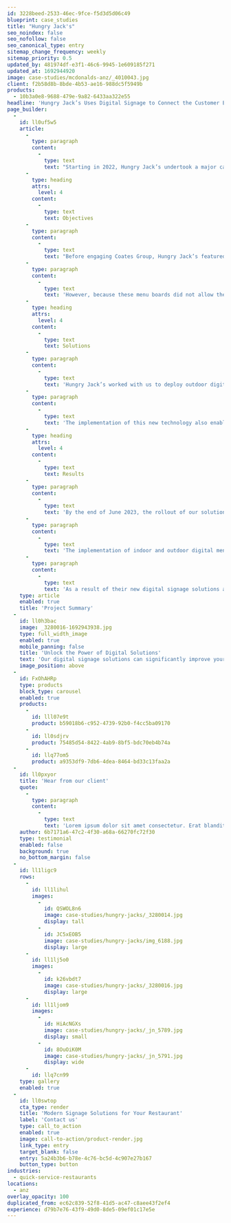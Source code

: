 ```yaml
---
id: 3228beed-2533-46ec-9fce-f5d3d5d06c49
blueprint: case_studies
title: "Hungry Jack's"
seo_noindex: false
seo_nofollow: false
seo_canonical_type: entry
sitemap_change_frequency: weekly
sitemap_priority: 0.5
updated_by: 481974df-e3f1-46c6-9945-1e609185f271
updated_at: 1692944920
image: case-studies/mcdonalds-anz/_4010043.jpg
client: f2b58d8b-8bde-4b53-ae16-988dc5f5949b
products:
  - 10b3a0e8-9688-479e-9a82-6433aa322e55
headline: 'Hungry Jack’s Uses Digital Signage to Connect the Customer Experience at +300 Locations'
page_builder:
  -
    id: ll0uf5w5
    article:
      -
        type: paragraph
        content:
          -
            type: text
            text: "Starting in 2022, Hungry Jack’s undertook a major campaign to uplift their entire customer journey experience – both in restaurant and in the drive thru – through the installation of modern indoor and outdoor digital menu boards across Australia.\_"
      -
        type: heading
        attrs:
          level: 4
        content:
          -
            type: text
            text: Objectives
      -
        type: paragraph
        content:
          -
            type: text
            text: "Before engaging Coates Group, Hungry Jack’s featured static restaurant front-counter menu boards and drive thru roller boards.\_"
      -
        type: paragraph
        content:
          -
            type: text
            text: 'However, because these menu boards did not allow the brand to update menu content in real-time or leverage more advanced dynamic content publishing strategies, they needed a partner to provide the full digital experience they were looking for.'
      -
        type: heading
        attrs:
          level: 4
        content:
          -
            type: text
            text: Solutions
      -
        type: paragraph
        content:
          -
            type: text
            text: 'Hungry Jack’s worked with us to deploy outdoor digital menu boards and indoor digital menu boards, accompanied by our proprietary Switchboard™ CMS at the majority of their locations.'
      -
        type: paragraph
        content:
          -
            type: text
            text: 'The implementation of this new technology also enabled our team to add customer order display and promotional up-sell integrations to Hungry Jack’s digital merchandising solutions, further enhancing their customer experience.'
      -
        type: heading
        attrs:
          level: 4
        content:
          -
            type: text
            text: Results
      -
        type: paragraph
        content:
          -
            type: text
            text: 'By the end of June 2023, the rollout of our solutions was complete at more than 300+ Hungry Jack’s restaurants across Australia.'
      -
        type: paragraph
        content:
          -
            type: text
            text: 'The implementation of indoor and outdoor digital menu boards enhanced Hungry Jack’s drive thru customer experience, as the seamless ordering journey created makes it easy for visitors to visualise and purchase the items they want. In addition, this also increased efficiency for the brand’s marketing teams - allowing them to update all restaurant locations remotely, down to a restaurant location level.'
      -
        type: paragraph
        content:
          -
            type: text
            text: 'As a result of their new digital signage solutions and Switchboard™ CMS implementation, Hungry Jack’s has seen an incredible improvement in drive thru customer order accuracy, speed of service, and an increase in average check due to upselling.'
    type: article
    enabled: true
    title: 'Project Summary'
  -
    id: ll0h3bac
    image: _3280016-1692943938.jpg
    type: full_width_image
    enabled: true
    mobile_panning: false
    title: 'Unlock the Power of Digital Solutions'
    text: 'Our digital signage solutions can significantly improve your customer experience whilst driving efficiencies and cost-savings for your brand.'
    image_position: above
  -
    id: FxOhAHRp
    type: products
    block_type: carousel
    enabled: true
    products:
      -
        id: lll07e9t
        product: b59018b6-c952-4739-92b0-f4cc5ba09170
      -
        id: ll0sdjrv
        product: 75485d54-8422-4ab9-8bf5-bdc70eb4b74a
      -
        id: llq77om5
        product: a9353df9-7db6-4dea-8464-bd33c13faa2a
  -
    id: ll0pxyor
    title: 'Hear from our client'
    quote:
      -
        type: paragraph
        content:
          -
            type: text
            text: 'Lorem ipsum dolor sit amet consectetur. Erat blandit ultricies pharetra semper eget consequat. Sollicitudin id neque quam sed diam. Amet tortor cursus amet ullamcorper et massa consequat ornare vulputate. Sit quis venenatis tempor est mi adipiscing nec. Aliquam vel sit interdum ut cursus et sit lacus nunc.'
    author: 6b7171a6-47c2-4f30-a68a-66270fc72f30
    type: testimonial
    enabled: false
    background: true
    no_bottom_margin: false
  -
    id: ll1ligc9
    rows:
      -
        id: ll1lihul
        images:
          -
            id: QSWOL8n6
            image: case-studies/hungry-jacks/_3280014.jpg
            display: tall
          -
            id: JC5xEOB5
            image: case-studies/hungry-jacks/img_6188.jpg
            display: large
      -
        id: ll1lj5o0
        images:
          -
            id: k26vbdt7
            image: case-studies/hungry-jacks/_3280016.jpg
            display: large
      -
        id: ll1ljom9
        images:
          -
            id: HiAcNGXs
            image: case-studies/hungry-jacks/_jn_5789.jpg
            display: small
          -
            id: 8OuOiK0M
            image: case-studies/hungry-jacks/_jn_5791.jpg
            display: wide
      -
        id: llq7cn99
    type: gallery
    enabled: true
  -
    id: ll0swtop
    cta_type: render
    title: 'Modern Signage Solutions for Your Restaurant'
    label: 'Contact us'
    type: call_to_action
    enabled: true
    image: call-to-action/product-render.jpg
    link_type: entry
    target_blank: false
    entry: 5a24b3b6-b78e-4c76-bc5d-4c907e27b167
    button_type: button
industries:
  - quick-service-restaurants
locations:
  - anz
overlay_opacity: 100
duplicated_from: ec62c839-52f8-41d5-ac47-c8aee43f2ef4
experience: d79b7e76-43f9-49d0-8de5-09ef01c17e5e
---
```

